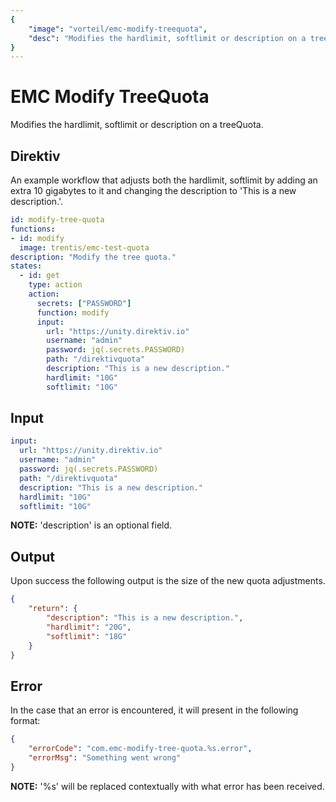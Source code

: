 ```yaml
---
{
    "image": "vorteil/emc-modify-treequota",
    "desc": "Modifies the hardlimit, softlimit or description on a treeQuota."
}
---
```


# EMC Modify TreeQuota

Modifies the hardlimit, softlimit or description on a treeQuota.

## Direktiv

An example workflow that adjusts both the hardlimit, softlimit by adding an extra 10 gigabytes to it and changing the description to 'This is a new description.'.

```yaml
id: modify-tree-quota
functions:
- id: modify
  image: trentis/emc-test-quota
description: "Modify the tree quota."
states:
  - id: get
    type: action
    action: 
      secrets: ["PASSWORD"]
      function: modify
      input: 
        url: "https://unity.direktiv.io"
        username: "admin"
        password: jq(.secrets.PASSWORD)
        path: "/direktivquota"
        description: "This is a new description."
        hardlimit: "10G"
        softlimit: "10G"
```

## Input

```yaml
input:
  url: "https://unity.direktiv.io"
  username: "admin"
  password: jq(.secrets.PASSWORD)
  path: "/direktivquota"
  description: "This is a new description."
  hardlimit: "10G"
  softlimit: "10G"
```

**NOTE:** 'description' is an optional field.

## Output

Upon success the following output is the size of the new quota adjustments.

```json
{
	"return": {
		"description": "This is a new description.",
		"hardlimit": "20G",
		"softlimit": "18G"
	}
}
```

## Error

In the case that an error is encountered, it will present in the following format: 

```json
{
    "errorCode": "com.emc-modify-tree-quota.%s.error",
    "errorMsg": "Something went wrong"
}
```

**NOTE:** '%s' will be replaced contextually with what error has been received.